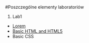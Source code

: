 #Poszczególne elementy laboratoriów
1. Lab1
  * [Lorem](https://fantazjum.github.io/Projektowanie-Interfejsow-Webowych/Lab1/Lorem.html)
  * [Basic HTML and HTML5](https://fantazjum.github.io/Projektowanie-Interfejsow-Webowych/Lab1/Basic-HTML-and-HTML5.html)
  * Basic CSS
